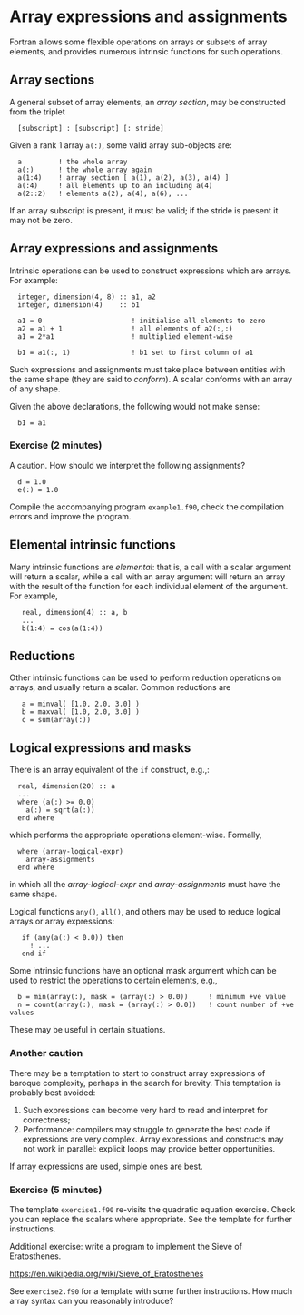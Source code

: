 # Array expressions and assignments

Fortran allows some flexible operations on arrays or subsets
of array elements, and provides numerous intrinsic functions
for such operations.

## Array sections

A general subset of array elements, an _array section_,  may be constructed
from the triplet
```
  [subscript] : [subscript] [: stride]
```
Given a rank 1 array `a(:)`, some valid array sub-objects are:
```
  a         ! the whole array
  a(:)      ! the whole array again
  a(1:4)    ! array section [ a(1), a(2), a(3), a(4) ]
  a(:4)     ! all elements up to an including a(4)
  a(2::2)   ! elements a(2), a(4), a(6), ...
```
If an array subscript is present, it must be valid; if the stride is present
it may not be zero.

## Array expressions and assignments

Intrinsic operations can be used to construct expressions which are
arrays. For example:
```
  integer, dimension(4, 8) :: a1, a2
  integer, dimension(4)    :: b1

  a1 = 0                      ! initialise all elements to zero
  a2 = a1 + 1                 ! all elements of a2(:,:)
  a1 = 2*a1                   ! multiplied element-wise

  b1 = a1(:, 1)               ! b1 set to first column of a1
```
Such expressions and assignments must take place between entities with
the same shape (they are said to _conform_). A scalar conforms
with an array of any shape.

Given the above declarations, the following would not make sense:
```
  b1 = a1
```

### Exercise (2 minutes)

A caution. How should we interpret the following assignments?
```
  d = 1.0
  e(:) = 1.0
```
Compile the accompanying program `example1.f90`, check the compilation
errors and improve the program.

## Elemental intrinsic functions

Many intrinsic functions are _elemental_: that is, a call with a scalar
argument will return a scalar, while a call with an array argument will
return an array with the result of the function for each individual
element of the argument.
For example,
```
   real, dimension(4) :: a, b
   ...
   b(1:4) = cos(a(1:4))
```

## Reductions

Other intrinsic functions can be used to perform reduction operations
on arrays, and usually return a scalar. Common reductions are
```
   a = minval( [1.0, 2.0, 3.0] )
   b = maxval( [1.0, 2.0, 3.0] )
   c = sum(array(:))
```

## Logical expressions and masks

There is an array equivalent of the `if` construct, e.g.,:
```
  real, dimension(20) :: a
  ...
  where (a(:) >= 0.0)
    a(:) = sqrt(a(:))
  end where
```
which performs the appropriate operations element-wise. Formally,
```
  where (array-logical-expr)
    array-assignments
  end where
```
in which all the _array-logical-expr_ and _array-assignments_ must have the
same shape.

Logical functions `any()`, `all()`, and others may be used to reduce
logical arrays or array expressions:
```
   if (any(a(:) < 0.0)) then
     ! ...
   end if
```
Some intrinsic functions have an optional mask argument which can be used to
restrict the operations to certain elements, e.g.,
```
  b = min(array(:), mask = (array(:) > 0.0))     ! minimum +ve value
  n = count(array(:), mask = (array(:) > 0.0))   ! count number of +ve values
```
These may be useful in certain situations.

### Another caution

There may be a temptation to start to construct array expressions of baroque
complexity, perhaps in the search for brevity. This temptation is probably
best avoided:

1. Such expressions can become very hard to read and interpret for correctness;
2. Performance: compilers may struggle to generate the best code if expressions are very complex. Array expressions and constructs may not work in parallel: explicit loops may provide better opportunities.

If array expressions are used, simple ones are best.

### Exercise (5 minutes)

The template `exercise1.f90` re-visits the quadratic equation exercise. Check
you can replace the scalars where appropriate. See the template for further
instructions.

Additional exercise: write a program to implement the Sieve of Eratosthenes.

https://en.wikipedia.org/wiki/Sieve_of_Eratosthenes

See `exercise2.f90` for a template with some further instructions.
How much array syntax can you reasonably introduce?
